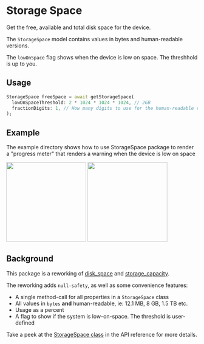 # Storage Space

Get the free, available and total disk space for the device.

The `StorageSpace` model contains values in bytes and human-readable versions.

The `lowOnSpace` flag shows when the device is low on space. The threshhold is up to you.

## Usage

```dart
StorageSpace freeSpace = await getStorageSpace(
  lowOnSpaceThreshold: 2 * 1024 * 1024 * 1024, // 2GB
  fractionDigits: 1, // How many digits to use for the human-readable values
);
```

## Example

The example directory shows how to use StorageSpace package to render a "progress meter" that renders a warning when the device is low on space

<img width="210" src="https://raw.githubusercontent.com/flowmobile/storage_space/master/screenshots/normal.png" />
<img width="210" src="https://raw.githubusercontent.com/flowmobile/storage_space/master/screenshots/lowOnSpace.png" />

## Background

This package is a reworking of [disk_space](https://pub.dev/packages/disk_space) and [storage_capacity](https://pub.dev/packages/storage_capacity).

The reworking adds `null-safety`, as well as some convenience features:

* A single method-call for all properties in a `StorageSpace` class
* All values in `bytes` **and** human-readable, ie: 12.1 MB, 8 GB, 1.5 TB etc.
* Usage as a percent
* A flag to show if the system is low-on-space. The threshold is user-defined

Take a peek at the [StorageSpace class](https://pub.dev/documentation/storage_space/latest/storage_space/StorageSpace-class.html) in the API reference for more details.